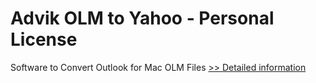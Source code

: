 # Advik OLM to Yahoo - Personal License
Software to Convert Outlook for Mac OLM Files
[>> Detailed information](https://secure.shareit.com/shareit/product.html?productid=300807106&affiliateid=200057808)